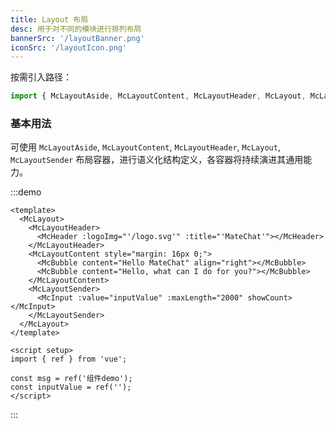```yaml
---
title: Layout 布局
desc: 用于对不同的模块进行排列布局
bannerSrc: '/layoutBanner.png'
iconSrc: '/layoutIcon.png'
---
```


按需引入路径：

```ts
import { McLayoutAside, McLayoutContent, McLayoutHeader, McLayout, McLayoutSender } from '@matechat/core';
```

### 基本用法
可使用 `McLayoutAside`, `McLayoutContent`, `McLayoutHeader`, `McLayout`, `McLayoutSender` 布局容器，进行语义化结构定义，各容器将持续演进其通用能力。

:::demo

```vue
<template>
  <McLayout>
    <McLayoutHeader>
      <McHeader :logoImg="'/logo.svg'" :title="'MateChat'"></McHeader>
    </McLayoutHeader>
    <McLayoutContent style="margin: 16px 0;">
      <McBubble content="Hello MateChat" align="right"></McBubble>
      <McBubble content="Hello, what can I do for you?"></McBubble>
    </McLayoutContent>
    <McLayoutSender>
      <McInput :value="inputValue" :maxLength="2000" showCount></McInput>
    </McLayoutSender>
  </McLayout>
</template>

<script setup>
import { ref } from 'vue';

const msg = ref('组件demo');
const inputValue = ref('');
</script>
```

:::
